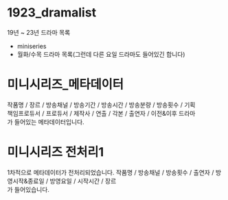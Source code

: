 # 1923_dramalist
19년 ~ 23년 드라마 목록
* miniseries
* 월화/수목 드라마 목록(그런데 다른 요일 드라마도 들어있긴 합니다)

# 미니시리즈_메타데이터
작품명 / 장르 / 방송채널 / 방송기간 / 방송시간 / 방송분량 / 방송횟수 / 기획  
책임프로듀서 / 프로듀서 / 제작사 / 연출 / 각본 / 출연자 / 이전&이후 드라마  
가 들어있는 메타데이터입니다.

# 미니시리즈 전처리1
1차적으로 메타데이터가 전처리되었습니다.
작품명 / 방송채널 / 방송횟수 / 출연자 / 방영시작&종료일 / 방영요일 / 시작시간 / 장르  
가 들어있습니다.

